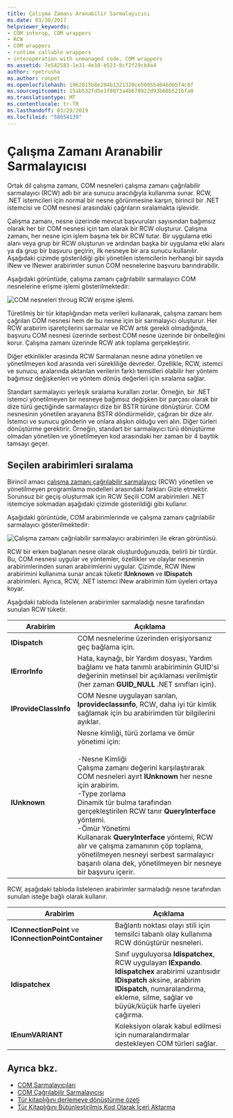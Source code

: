 ```yaml
---
title: Çalışma Zamanı Aranabilir Sarmalayıcısı
ms.date: 03/30/2017
helpviewer_keywords:
- COM interop, COM wrappers
- RCW
- COM wrappers
- runtime callable wrappers
- interoperation with unmanaged code, COM wrappers
ms.assetid: 7e542583-1e31-4e10-b523-8cf2f29cb4a4
author: rpetrusha
ms.author: ronpet
ms.openlocfilehash: 1962815b8e294b1321320ce500554046d05f4c8f
ms.sourcegitcommit: 15ab532fd5e1f8073a4b678922d93b68b521bfa0
ms.translationtype: MT
ms.contentlocale: tr-TR
ms.lasthandoff: 03/29/2019
ms.locfileid: "58654139"
---
```

# <a name="runtime-callable-wrapper"></a>Çalışma Zamanı Aranabilir Sarmalayıcısı
Ortak dil çalışma zamanı, COM nesneleri çalışma zamanı çağrılabilir sarmalayıcı (RCW) adlı bir ara sunucu aracılığıyla kullanıma sunar. RCW, .NET istemcileri için normal bir nesne görünmesine karşın, birincil bir .NET istemcisi ve COM nesnesi arasındaki çağrıların sıralamakta işlevidir.  
  
 Çalışma zamanı, nesne üzerinde mevcut başvuruları sayısından bağımsız olarak her bir COM nesnesi için tam olarak bir RCW oluşturur. Çalışma zamanı, her nesne için işlem başına tek bir RCW tutar.  Bir uygulama etki alanı veya grup bir RCW oluşturun ve ardından başka bir uygulama etki alanı ya da grup bir başvuru geçirin, ilk nesneye bir ara sunucu kullanılır.  Aşağıdaki çizimde gösterildiği gibi yönetilen istemcilerin herhangi bir sayıda INew ve INewer arabirimler sunun COM nesnelerine başvuru barındırabilir.  

Aşağıdaki görüntüde, çalışma zamanı çağrılabilir sarmalayıcı COM nesnelerine erişme işlemi gösterilmektedir:

 ![COM nesneleri throug RCW erişme işlemi.](./media/runtime-callable-wrapper/runtime-callable-wrapper.gif)  
   
  
 Türetilmiş bir tür kitaplığından meta verileri kullanarak, çalışma zamanı hem çağrılan COM nesnesi hem de bu nesne için bir sarmalayıcı oluşturur. Her RCW arabirim işaretçilerini sarmalar ve RCW artık gerekli olmadığında, başvuru COM nesnesi üzerinde serbest COM nesne üzerinde bir önbelleğini korur. Çalışma zamanı üzerinde RCW atık toplama gerçekleştirir.  
  
 Diğer etkinlikler arasında RCW Sarmalanan nesne adına yönetilen ve yönetilmeyen kod arasında veri sürekliliğe devreder. Özellikle, RCW, istemci ve sunucu, aralarında aktarılan verilerin farklı temsilleri olabilir her yöntem bağımsız değişkenleri ve yöntem dönüş değerleri için sıralama sağlar.  
  
 Standart sarmalayıcı yerleşik sıralama kuralları zorlar. Örneğin, bir .NET istemci yönetilmeyen bir nesneye bağımsız değişken bir parçası olarak bir dize türü geçtiğinde sarmalayıcı dize bir BSTR türüne dönüştürür. COM nesnesinin yönetilen arayanına BSTR döndürmelidir, çağıran bir dize alır. İstemci ve sunucu gönderin ve onlara alışkın olduğu veri alın. Diğer türleri dönüştürme gerektirir. Örneğin, standart bir sarmalayıcı türü dönüştürme olmadan yönetilen ve yönetilmeyen kod arasındaki her zaman bir 4 baytlık tamsayı geçer.  
  
## <a name="marshaling-selected-interfaces"></a>Seçilen arabirimleri sıralama  
 Birincil amacı [çalışma zamanı çağrılabilir sarmalayıcı](runtime-callable-wrapper.md) (RCW) yönetilen ve yönetilmeyen programlama modelleri arasındaki farkları Gizle etmektir. Sorunsuz bir geçiş oluşturmak için RCW Seçili COM arabirimleri .NET istemciye sokmadan aşağıdaki çizimde gösterildiği gibi kullanır. 

 Aşağıdaki görüntüde, COM arabirimlerinde ve çalışma zamanı çağrılabilir sarmalayıcı gösterilmektedir: 
  
 ![Çalışma zamanı çağrılabilir sarmalayıcı arabirimleri ile ekran görüntüsü.](./media/runtime-callable-wrapper/runtime-callable-wrapper-interfaces.gif)  
  
 RCW bir erken bağlanan nesne olarak oluşturduğunuzda, belirli bir türdür. Bu, COM nesnesi uygular ve yöntemler, özellikler ve olaylar nesnenin arabirimlerinden sunan arabirimlerini uygular. Çizimde, RCW INew arabirimini kullanıma sunar ancak tüketir **IUnknown** ve **IDispatch** arabirimleri. Ayrıca, RCW, .NET istemci INew arabirimin tüm üyeleri ortaya koyar.  
  
 Aşağıdaki tabloda listelenen arabirimler sarmaladığı nesne tarafından sunulan RCW tüketir.  
  
|Arabirim|Açıklama|  
|---------------|-----------------|  
|**IDispatch**|COM nesnelerine üzerinden erişiyorsanız geç bağlama için.|  
|**IErrorInfo**|Hata, kaynağı, bir Yardım dosyası, Yardım bağlamı ve hata tanımlı arabiriminin GUID'si değerinin metinsel bir açıklaması verilmiştir (her zaman **GUID_NULL** .NET sınıfları için).|  
|**IProvideClassInfo**|COM Nesne uygulayan sarılan, **Iprovideclassınfo**, RCW, daha iyi tür kimlik sağlamak için bu arabirimden tür bilgilerini ayıklar.|  
|**IUnknown**|Nesne kimliği, türü zorlama ve ömür yönetimi için:<br /><br /> -Nesne Kimliği<br />     Çalışma zamanı değerini karşılaştırarak COM nesneleri ayırt **IUnknown** her nesne için arabirim.<br />-Type zorlama<br />     Dinamik tür bulma tarafından gerçekleştirilen RCW tanır **QueryInterface** yöntemi.<br />-Ömür Yönetimi<br />     Kullanarak **QueryInterface** yöntemi, RCW alır ve çalışma zamanının çöp toplama, yönetilmeyen nesneyi serbest sarmalayıcı başarılı olana dek, yönetilmeyen bir nesneye bir başvuru içerir.|  
  
 RCW, aşağıdaki tabloda listelenen arabirimler sarmaladığı nesne tarafından sunulan isteğe bağlı olarak kullanır.  
  
|Arabirim|Açıklama|  
|---------------|-----------------|  
|**IConnectionPoint** ve **IConnectionPointContainer**|Bağlantı noktası olayı stili için temsilci tabanlı olay kullanıma RCW dönüştürür nesneleri.|  
|**Idispatchex**|Sınıf uyguluyorsa **Idispatchex**, RCW uygulayan **IExpando**. **Idispatchex** arabirimi uzantısıdır **IDispatch** aksine, arabirim **IDispatch**, numaralandırma, ekleme, silme, sağlar ve büyük/küçük harfe üyeleri çağırma.|  
|**IEnumVARIANT**|Koleksiyon olarak kabul edilmesi için numaralandırmalar destekleyen COM türleri sağlar.|  
  
## <a name="see-also"></a>Ayrıca bkz.
- [COM Sarmalayıcıları](com-wrappers.md)
- [COM Çağrılabilir Sarmalayıcısı](com-callable-wrapper.md)
- [Tür kitaplığını derlemeye dönüştürme özeti](https://docs.microsoft.com/previous-versions/dotnet/netframework-4.0/k83zzh38(v=vs.100))
- [Tür Kitaplığını Bütünleştirilmiş Kod Olarak İçeri Aktarma](importing-a-type-library-as-an-assembly.md)
